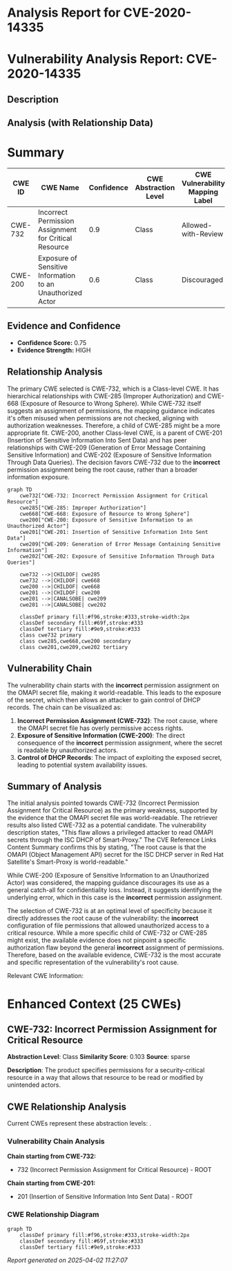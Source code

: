 # Analysis Report for CVE-2020-14335

# Vulnerability Analysis Report: CVE-2020-14335

## Description



## Analysis (with Relationship Data)

# Summary
| CWE ID | CWE Name | Confidence | CWE Abstraction Level | CWE Vulnerability Mapping Label | CWE-Vulnerability Mapping Notes |
|---|---|---|---|---|---|
| CWE-732 | Incorrect Permission Assignment for Critical Resource | 0.9 | Class | Allowed-with-Review | Primary CWE |
| CWE-200 | Exposure of Sensitive Information to an Unauthorized Actor | 0.6 | Class | Discouraged | Secondary Candidate |

## Evidence and Confidence

*   **Confidence Score:** 0.75
*   **Evidence Strength:** HIGH

## Relationship Analysis
The primary CWE selected is CWE-732, which is a Class-level CWE. It has hierarchical relationships with CWE-285 (Improper Authorization) and CWE-668 (Exposure of Resource to Wrong Sphere). While CWE-732 itself suggests an assignment of permissions, the mapping guidance indicates it's often misused when permissions are not checked, aligning with authorization weaknesses. Therefore, a child of CWE-285 might be a more appropriate fit. CWE-200, another Class-level CWE, is a parent of CWE-201 (Insertion of Sensitive Information Into Sent Data) and has peer relationships with CWE-209 (Generation of Error Message Containing Sensitive Information) and CWE-202 (Exposure of Sensitive Information Through Data Queries). The decision favors CWE-732 due to the **incorrect** permission assignment being the root cause, rather than a broader information exposure.

```mermaid
graph TD
    cwe732["CWE-732: Incorrect Permission Assignment for Critical Resource"]
    cwe285["CWE-285: Improper Authorization"]
    cwe668["CWE-668: Exposure of Resource to Wrong Sphere"]
    cwe200["CWE-200: Exposure of Sensitive Information to an Unauthorized Actor"]
    cwe201["CWE-201: Insertion of Sensitive Information Into Sent Data"]
    cwe209["CWE-209: Generation of Error Message Containing Sensitive Information"]
    cwe202["CWE-202: Exposure of Sensitive Information Through Data Queries"]

    cwe732 -->|CHILDOF| cwe285
    cwe732 -->|CHILDOF| cwe668
    cwe200 -->|CHILDOF| cwe668
    cwe201 -->|CHILDOF| cwe200
    cwe201 -->|CANALSOBE| cwe209
    cwe201 -->|CANALSOBE| cwe202

    classDef primary fill:#f96,stroke:#333,stroke-width:2px
    classDef secondary fill:#69f,stroke:#333
    classDef tertiary fill:#9e9,stroke:#333
    class cwe732 primary
    class cwe285,cwe668,cwe200 secondary
    class cwe201,cwe209,cwe202 tertiary
```

## Vulnerability Chain
The vulnerability chain starts with the **incorrect** permission assignment on the OMAPI secret file, making it world-readable. This leads to the exposure of the secret, which then allows an attacker to gain control of DHCP records. The chain can be visualized as:

1.  **Incorrect Permission Assignment (CWE-732)**: The root cause, where the OMAPI secret file has overly permissive access rights.
2.  **Exposure of Sensitive Information (CWE-200)**: The direct consequence of the **incorrect** permission assignment, where the secret is readable by unauthorized actors.
3.  **Control of DHCP Records**: The impact of exploiting the exposed secret, leading to potential system availability issues.

## Summary of Analysis
The initial analysis pointed towards CWE-732 (Incorrect Permission Assignment for Critical Resource) as the primary weakness, supported by the evidence that the OMAPI secret file was world-readable. The retriever results also listed CWE-732 as a potential candidate. The vulnerability description states, "This flaw allows a privileged attacker to read OMAPI secrets through the ISC DHCP of Smart-Proxy." The CVE Reference Links Content Summary confirms this by stating, "The root cause is that the OMAPI (Object Management API) secret for the ISC DHCP server in Red Hat Satellite's Smart-Proxy is world-readable."

While CWE-200 (Exposure of Sensitive Information to an Unauthorized Actor) was considered, the mapping guidance discourages its use as a general catch-all for confidentiality loss. Instead, it suggests identifying the underlying error, which in this case is the **incorrect** permission assignment.

The selection of CWE-732 is at an optimal level of specificity because it directly addresses the root cause of the vulnerability: the **incorrect** configuration of file permissions that allowed unauthorized access to a critical resource. While a more specific child of CWE-732 or CWE-285 might exist, the available evidence does not pinpoint a specific authorization flaw beyond the general **incorrect** assignment of permissions.
Therefore, based on the available evidence, CWE-732 is the most accurate and specific representation of the vulnerability's root cause.

Relevant CWE Information:
# Enhanced Context (25 CWEs)

## CWE-732: Incorrect Permission Assignment for Critical Resource
**Abstraction Level**: Class
**Similarity Score**: 0.103
**Source**: sparse

**Description**:
The product specifies permissions for a security-critical resource in a way that allows that resource to be read or modified by unintended actors.


## CWE Relationship Analysis

Current CWEs represent these abstraction levels: .


### Vulnerability Chain Analysis

**Chain starting from CWE-732:**
- 732 (Incorrect Permission Assignment for Critical Resource) - ROOT


**Chain starting from CWE-201:**
- 201 (Insertion of Sensitive Information Into Sent Data) - ROOT



### CWE Relationship Diagram

```mermaid
graph TD
    classDef primary fill:#f96,stroke:#333,stroke-width:2px
    classDef secondary fill:#69f,stroke:#333
    classDef tertiary fill:#9e9,stroke:#333
```



*Report generated on 2025-04-02 11:27:07*
